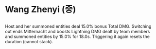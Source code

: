 # Wang Zhenyi (중)

##

Host and her summoned entities deal 15.0% bonus Total DMG. Switching out ends Mitternacht and boosts Lightning DMG dealt by team members and summoned entities by 15.0% for 18.0s. Triggering it again resets the duration (cannot stack).
